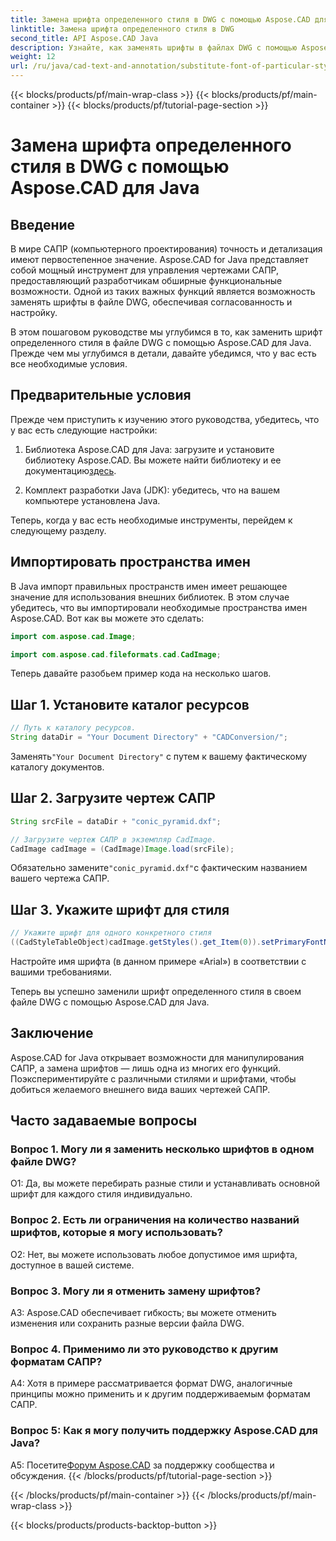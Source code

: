 ```yaml
---
title: Замена шрифта определенного стиля в DWG с помощью Aspose.CAD для Java
linktitle: Замена шрифта определенного стиля в DWG
second_title: API Aspose.CAD Java
description: Узнайте, как заменять шрифты в файлах DWG с помощью Aspose.CAD для Java. Пошаговое руководство по точной настройке стилей.
weight: 12
url: /ru/java/cad-text-and-annotation/substitute-font-of-particular-style-in-dwg/
---
```


{{< blocks/products/pf/main-wrap-class >}}
{{< blocks/products/pf/main-container >}}
{{< blocks/products/pf/tutorial-page-section >}}

# Замена шрифта определенного стиля в DWG с помощью Aspose.CAD для Java

## Введение

В мире САПР (компьютерного проектирования) точность и детализация имеют первостепенное значение. Aspose.CAD for Java представляет собой мощный инструмент для управления чертежами САПР, предоставляющий разработчикам обширные функциональные возможности. Одной из таких важных функций является возможность заменять шрифты в файле DWG, обеспечивая согласованность и настройку.

В этом пошаговом руководстве мы углубимся в то, как заменить шрифт определенного стиля в файле DWG с помощью Aspose.CAD для Java. Прежде чем мы углубимся в детали, давайте убедимся, что у вас есть все необходимые условия.

## Предварительные условия

Прежде чем приступить к изучению этого руководства, убедитесь, что у вас есть следующие настройки:

1.  Библиотека Aspose.CAD для Java: загрузите и установите библиотеку Aspose.CAD. Вы можете найти библиотеку и ее документацию[здесь](https://releases.aspose.com/cad/java/).

2. Комплект разработки Java (JDK): убедитесь, что на вашем компьютере установлена Java.

Теперь, когда у вас есть необходимые инструменты, перейдем к следующему разделу.

## Импортировать пространства имен

В Java импорт правильных пространств имен имеет решающее значение для использования внешних библиотек. В этом случае убедитесь, что вы импортировали необходимые пространства имен Aspose.CAD. Вот как вы можете это сделать:

```java
import com.aspose.cad.Image;

import com.aspose.cad.fileformats.cad.CadImage;

```

Теперь давайте разобьем пример кода на несколько шагов.

## Шаг 1. Установите каталог ресурсов

```java
// Путь к каталогу ресурсов.
String dataDir = "Your Document Directory" + "CADConversion/";
```

 Заменять`"Your Document Directory"` с путем к вашему фактическому каталогу документов.

## Шаг 2. Загрузите чертеж САПР

```java
String srcFile = dataDir + "conic_pyramid.dxf";

// Загрузите чертеж САПР в экземпляр CadImage.
CadImage cadImage = (CadImage)Image.load(srcFile);
```

 Обязательно замените`"conic_pyramid.dxf"`с фактическим названием вашего чертежа САПР.

## Шаг 3. Укажите шрифт для стиля

```java
// Укажите шрифт для одного конкретного стиля
((CadStyleTableObject)cadImage.getStyles().get_Item(0)).setPrimaryFontName("Arial");
```

Настройте имя шрифта (в данном примере «Arial») в соответствии с вашими требованиями.

Теперь вы успешно заменили шрифт определенного стиля в своем файле DWG с помощью Aspose.CAD для Java.

## Заключение

Aspose.CAD for Java открывает возможности для манипулирования САПР, а замена шрифтов — лишь одна из многих его функций. Поэкспериментируйте с различными стилями и шрифтами, чтобы добиться желаемого внешнего вида ваших чертежей САПР.

## Часто задаваемые вопросы

### Вопрос 1. Могу ли я заменить несколько шрифтов в одном файле DWG?

О1: Да, вы можете перебирать разные стили и устанавливать основной шрифт для каждого стиля индивидуально.

### Вопрос 2. Есть ли ограничения на количество названий шрифтов, которые я могу использовать?

О2: Нет, вы можете использовать любое допустимое имя шрифта, доступное в вашей системе.

### Вопрос 3. Могу ли я отменить замену шрифтов?

A3: Aspose.CAD обеспечивает гибкость; вы можете отменить изменения или сохранить разные версии файла DWG.

### Вопрос 4. Применимо ли это руководство к другим форматам САПР?

A4: Хотя в примере рассматривается формат DWG, аналогичные принципы можно применить и к другим поддерживаемым форматам САПР.

### Вопрос 5: Как я могу получить поддержку Aspose.CAD для Java?

A5: Посетите[Форум Aspose.CAD](https://forum.aspose.com/c/cad/19) за поддержку сообщества и обсуждения.
{{< /blocks/products/pf/tutorial-page-section >}}

{{< /blocks/products/pf/main-container >}}
{{< /blocks/products/pf/main-wrap-class >}}

{{< blocks/products/products-backtop-button >}}

